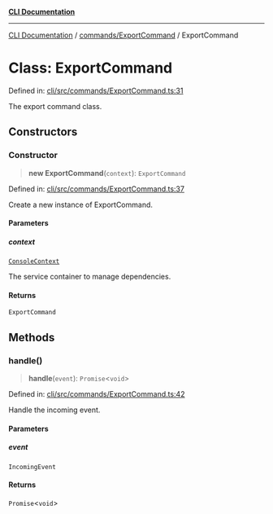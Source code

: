 [**CLI Documentation**](../../../README.md)

***

[CLI Documentation](../../../README.md) / [commands/ExportCommand](../README.md) / ExportCommand

# Class: ExportCommand

Defined in: [cli/src/commands/ExportCommand.ts:31](https://github.com/stonemjs/cli/blob/a8ddb59abbd77ddb2870c689c0c7e80297d24c5a/src/commands/ExportCommand.ts#L31)

The export command class.

## Constructors

### Constructor

> **new ExportCommand**(`context`): `ExportCommand`

Defined in: [cli/src/commands/ExportCommand.ts:37](https://github.com/stonemjs/cli/blob/a8ddb59abbd77ddb2870c689c0c7e80297d24c5a/src/commands/ExportCommand.ts#L37)

Create a new instance of ExportCommand.

#### Parameters

##### context

[`ConsoleContext`](../../../declarations/interfaces/ConsoleContext.md)

The service container to manage dependencies.

#### Returns

`ExportCommand`

## Methods

### handle()

> **handle**(`event`): `Promise`\<`void`\>

Defined in: [cli/src/commands/ExportCommand.ts:42](https://github.com/stonemjs/cli/blob/a8ddb59abbd77ddb2870c689c0c7e80297d24c5a/src/commands/ExportCommand.ts#L42)

Handle the incoming event.

#### Parameters

##### event

`IncomingEvent`

#### Returns

`Promise`\<`void`\>
